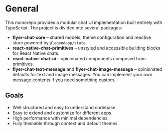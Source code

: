 # General

This monorepo provides a modular chat UI implementation built entirely with TypeScript. The project is divided into several packages:

- **flyer-chat-core** – shared models, theme configuration and reactive store powered by `@legendapp/state`.
- **react-native-chat-primitives** – unstyled and accessible building blocks for React Native chats.
- **react-native-chat-ui** – opinionated components composed from primitives.
- **flyer-chat-text-message** and **flyer-chat-image-message** – opinionated defaults for text and image messages. You can implement your own message contents if you need something custom.

## Goals

- Well structured and easy to understand codebase.
- Easy to extend and customize for different apps.
- High performance with minimal dependencies.
- Fully themable through context and default themes.

